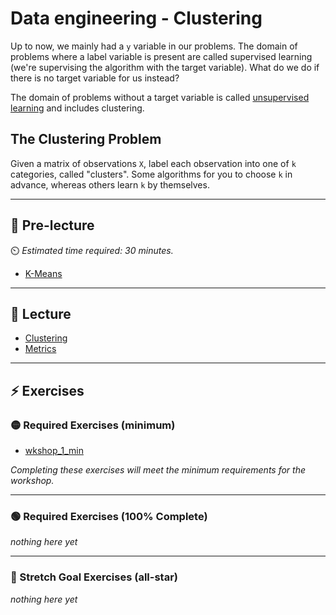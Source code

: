 # Data engineering - Clustering

Up to now, we mainly had a `y` variable in our problems. The domain of problems where a label variable is present are called supervised learning (we're supervising the algorithm with the target variable). What do we do if there is no target variable for us instead?

The domain of problems without a target variable is called [unsupervised learning](https://www.guru99.com/unsupervised-machine-learning.html) and includes clustering.

## The Clustering Problem

Given a matrix of observations `X`, label each observation into one of `k` categories, called "clusters". Some algorithms for you to choose `k` in advance, whereas others learn `k` by themselves.

---

## 🦊 Pre-lecture

⏲️ _Estimated time required: 30 minutes._

- [K-Means](_pre-lecture/pre_k-means.ipynb)

---

## 🦉 Lecture

- [Clustering](_lecture/lec_1_clustering.ipynb)
- [Metrics](_lecture/lec_2_metrics.ipynb)

---

## ⚡ Exercises

### 🟡 Required Exercises (minimum)

- [wkshop_1_min](_workshop/wkshop_1_min.ipynb)

_Completing these exercises will meet the minimum requirements for the workshop._

---

### 🟢 Required Exercises (100% Complete)

_nothing here yet_

---

### 🤯 Stretch Goal Exercises (all-star)

_nothing here yet_
